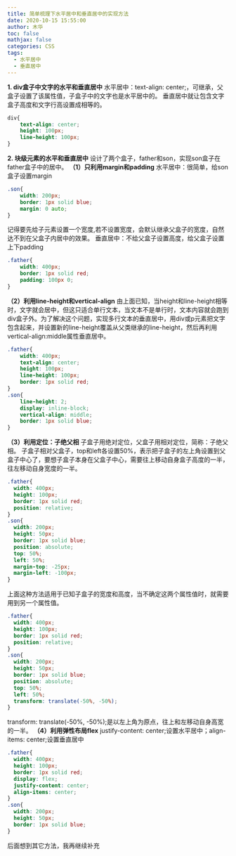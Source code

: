 ```yaml
---
title: 简单梳理下水平居中和垂直居中的实现方法
date: 2020-10-15 15:55:00
author: 木华
toc: false
mathjax: false
categories: CSS
tags:
  - 水平居中
  - 垂直居中
---
```


**1. div盒子中文字的水平和垂直居中**
水平居中：text-align: center;，可继承，父盒子设置了该属性值，子盒子中的文字也是水平居中的。
垂直居中就让包含文字盒子高度和文字行高设置成相等的。
```css
div{
	text-align: center;	
	height: 100px;
    line-height: 100px;
}
```
**2. 块级元素的水平和垂直居中**
设计了两个盒子，father和son，实现son盒子在father盒子中的居中。
**（1）只利用margin和padding**
水平居中：很简单，给son盒子设置margin
```css
.son{
    width: 200px;
	border: 1px solid blue;
	margin: 0 auto;
}
```
记得要先给子元素设置一个宽度,若不设置宽度，会默认继承父盒子的宽度，自然达不到在父盒子内居中的效果。
垂直居中：不给父盒子设置高度，给父盒子设置上下padding
```css
.father{
	width: 400px;
	border: 1px solid red;
	padding: 100px 0;
}
```
**（2）利用line-height和vertical-align**
由上面已知，当height和line-height相等时，文字就会居中，但这只适合单行文本，当文本不是单行时，文本内容就会跑到div盒子外。为了解决这个问题，实现多行文本的垂直居中，用div或p元素把文字包含起来，并设置新的line-height覆盖从父类继承的line-height，然后再利用vertical-align:middle属性垂直居中。

```css
.father{
	width: 400px;
	text-align: center;	
	height: 100px;
	line-height: 100px;
	border: 1px solid red;
}
.son{
    line-height: 2;
    display: inline-block;
    vertical-align: middle;
    border: 1px solid blue;
}
```
**（3）利用定位：子绝父相**
子盒子用绝对定位，父盒子用相对定位，简称：子绝父相。
子盒子相对父盒子，top和left各设置50%，表示把子盒子的左上角设置到父盒子中心了，要想子盒子本身在父盒子中心，需要往上移动自身盒子高度的一半，往左移动自身宽度的一半。
```css
.father{
  width: 400px;
  height: 100px;
  border: 1px solid red;
  position: relative;
}
.son{
  width: 200px;
  height: 50px;
  border: 1px solid blue;
  position: absolute;
  top: 50%;
  left: 50%;
  margin-top: -25px;
  margin-left: -100px;
}
```
上面这种方法适用于已知子盒子的宽度和高度，当不确定这两个属性值时，就需要用到另一个属性值。
```css
.father{
  width: 400px;
  height: 100px;
  border: 1px solid red;
  position: relative;
}
.son{
  width: 200px;
  height: 50px;
  border: 1px solid blue;
  position: absolute;
  top: 50%;
  left: 50%;
  transform: translate(-50%, -50%);
}
```
transform: translate(-50%, -50%);是以左上角为原点，往上和左移动自身高宽的一半。
**（4）利用弹性布局flex**
justify-content: center;设置水平居中；align-items: center;设置垂直居中
```css
.father{
  width: 400px;
  height: 100px;
  border: 1px solid red;
  display: flex;
  justify-content: center;
  align-items: center;
}
.son{
  width: 200px;
  height: 50px;
  border: 1px solid blue;
}
```
后面想到其它方法，我再继续补充

